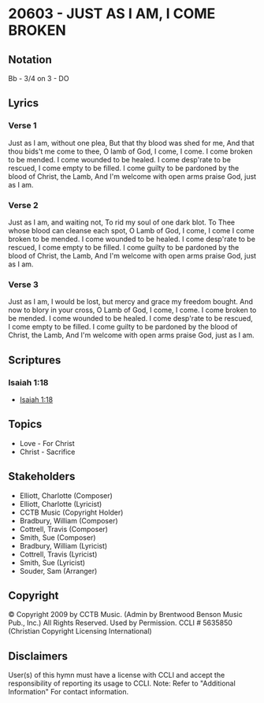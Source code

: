 # 20603 - JUST AS I AM, I COME BROKEN

## Notation

Bb - 3/4 on 3 - DO

## Lyrics

### Verse 1

Just as I am, without one plea, But that thy blood was shed for me, And that thou bids't me come to thee, O lamb of God, I come, I come. I come broken to be mended. I come wounded to be healed. I come desp'rate to be rescued, I come empty to be filled. I come guilty to be pardoned by the blood of Christ, the Lamb, And I'm welcome with open arms praise God, just as I am.

### Verse 2

Just as I am, and waiting not, To rid my soul of one dark blot. To Thee whose blood can cleanse each spot, O Lamb of God, I come, I come I come broken to be mended. I come wounded to be healed. I come desp'rate to be rescued, I come empty to be filled. I come guilty to be pardoned by the blood of Christ, the Lamb, And I'm welcome with open arms praise God, just as I am.

### Verse 3

Just as I am, I would be lost, but mercy and grace my freedom bought. And now to blory in your cross, O Lamb of God, I come, I come. I come broken to be mended. I come wounded to be healed. I come desp'rate to be rescued, I come empty to be filled. I come guilty to be pardoned by the blood of Christ, the Lamb, And I'm welcome with open arms praise God, just as I am.


## Scriptures

### Isaiah 1:18

- [Isaiah 1:18](https://www.biblegateway.com/passage/?search=Isaiah%201%3A18)


## Topics

- Love - For Christ
- Christ - Sacrifice

## Stakeholders

- Elliott, Charlotte (Composer)
- Elliott, Charlotte (Lyricist)
- CCTB Music (Copyright Holder)
- Bradbury, William (Composer)
- Cottrell, Travis (Composer)
- Smith, Sue (Composer)
- Bradbury, William (Lyricist)
- Cottrell, Travis (Lyricist)
- Smith, Sue (Lyricist)
- Souder, Sam (Arranger)

## Copyright

© Copyright 2009 by CCTB Music. (Admin by Brentwood Benson Music Pub., Inc.) All Rights Reserved. Used by Permission. CCLI # 5635850
(Christian Copyright Licensing International)

## Disclaimers

User(s) of this hymn must have a license with CCLI and accept the responsibility of reporting its usage to CCLI.
Note: Refer to "Additional Information" For contact information.

